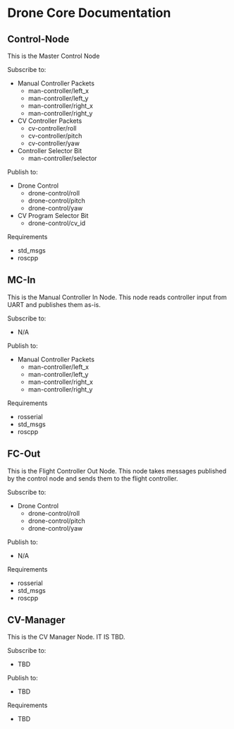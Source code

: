 # Drone Core Documentation


## Control-Node
This is the Master Control Node

Subscribe to:
- Manual Controller Packets
    - man-controller/left_x
    - man-controller/left_y
    - man-controller/right_x
    - man-controller/right_y
- CV Controller Packets
    - cv-controller/roll
    - cv-controller/pitch
    - cv-controller/yaw
- Controller Selector Bit
    - man-controller/selector

Publish to:
- Drone Control
    - drone-control/roll
    - drone-control/pitch
    - drone-control/yaw
- CV Program Selector Bit
    - drone-control/cv_id

Requirements
- std_msgs
- roscpp


## MC-In
This is the Manual Controller In Node. This node reads controller input from UART and publishes them as-is.

Subscribe to:
- N/A

Publish to:
- Manual Controller Packets
    - man-controller/left_x
    - man-controller/left_y
    - man-controller/right_x
    - man-controller/right_y

Requirements
- rosserial
- std_msgs
- roscpp


## FC-Out
This is the Flight Controller Out Node. This node takes messages published by the control node and sends them to the flight controller. 

Subscribe to:
- Drone Control
    - drone-control/roll
    - drone-control/pitch
    - drone-control/yaw

Publish to:
- N/A

Requirements
- rosserial
- std_msgs
- roscpp



## CV-Manager
This is the CV Manager Node. IT IS TBD. 

Subscribe to:
- TBD

Publish to:
- TBD

Requirements
- TBD